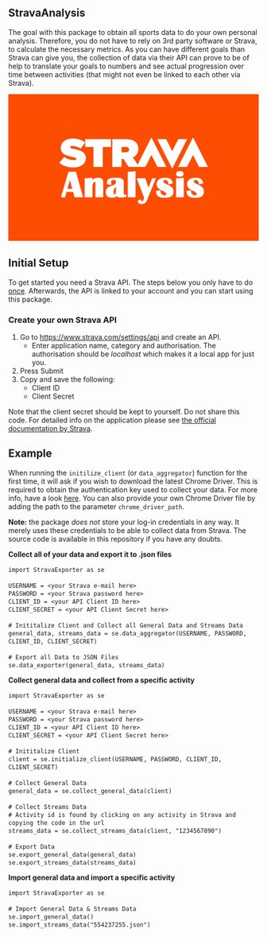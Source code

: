 ## StravaAnalysis
The goal with this package to obtain all sports data to do your own personal analysis. Therefore, you do not have to
rely on 3rd party software or Strava, to calculate the necessary metrics. As you can have different goals than
Strava can give you, the collection of data via their API can prove to be of help to translate your goals to numbers
and see actual progression over time between activities (that might not even be linked to each other via Strava).

![](Examples/StravaAnalysis.png)

## Initial Setup
To get started you need a Strava API. The steps below you only have to do <u>once</u>. Afterwards, the API is linked
to your account and you can start using this package.

### Create your own Strava API
1. Go to https://www.strava.com/settings/api and create an API.
    - Enter application name, category and authorisation. The authorisation should be *localhost*
    which makes it a local app for just you. 
2. Press Submit
3. Copy and save the following:
    - Client ID
    - Client Secret
    
Note that the client secret should be kept to yourself. Do not share this code. For detailed info on the application
please see [the official documentation by Strava](https://developers.strava.com/docs/getting-started/).

## Example
When running the `initilize_client` (or `data_aggregator`) function for the first time, it will ask if you wish to
download the latest Chrome Driver. This is required to obtain the authentication key used to collect your data. For
more info, have a look [here](https://chromedriver.chromium.org/getting-started). You can also provide your own
Chrome Driver file by adding the path to the parameter `chrome_driver_path`.

**Note:** the package *does not* store your log-in credentials in any way. It merely uses these credentials to 
be able to collect data from Strava. The source code is available in this repository if you have any doubts.

**Collect all of your data and export it to .json files**
```
import StravaExporter as se

USERNAME = <your Strava e-mail here>
PASSWORD = <your Strava password here>
CLIENT_ID = <your API Client ID here>
CLIENT_SECRET = <your API Client Secret here>

# Inititalize Client and Collect all General Data and Streams Data
general_data, streams_data = se.data_aggregator(USERNAME, PASSWORD, CLIENT_ID, CLIENT_SECRET)

# Export all Data to JSON Files
se.data_exporter(general_data, streams_data)
```
**Collect general data and collect from a specific activity**
```
import StravaExporter as se

USERNAME = <your Strava e-mail here>
PASSWORD = <your Strava password here>
CLIENT_ID = <your API Client ID here>
CLIENT_SECRET = <your API Client Secret here>

# Inititalize Client
client = se.initialize_client(USERNAME, PASSWORD, CLIENT_ID, CLIENT_SECRET)

# Collect General Data
general_data = se.collect_general_data(client)

# Collect Streams Data
# Activity id is found by clicking on any activity in Strava and copying the code in the url
streams_data = se.collect_streams_data(client, "1234567890")

# Export Data
se.export_general_data(general_data)
se.export_streams_data(streams_data)
```
**Import general data and import a specific activity**
```
import StravaExporter as se

# Import General Data & Streams Data
se.import_general_data()
se.import_streams_data("554237255.json")
```